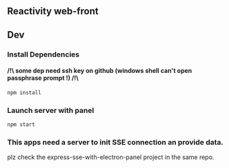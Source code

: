 ## Reactivity web-front

## Dev
### Install Dependencies


#### /!\ some dep need ssh key on github (windows shell can't open passphrase prompt !) /!\
```sh
npm install
```

### Launch server with panel
```sh
npm start
```

### This apps need a server to init SSE connection an provide data.

plz check the express-sse-with-electron-panel project in the same repo.